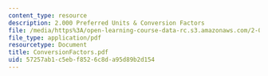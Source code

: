 ```yaml
---
content_type: resource
description: 2.000 Preferred Units & Conversion Factors
file: /media/https%3A/open-learning-course-data-rc.s3.amazonaws.com/2-000-how-and-why-machines-work-spring-2002/57257ab1c5ebf8526c8da95d89b2d154_ConversionFactors.pdf
file_type: application/pdf
resourcetype: Document
title: ConversionFactors.pdf
uid: 57257ab1-c5eb-f852-6c8d-a95d89b2d154
---
```

